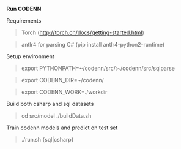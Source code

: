 

**Run CODENN**

Requirements

> Torch (http://torch.ch/docs/getting-started.html)

> antlr4 for parsing C# (pip install antlr4-python2-runtime)

Setup environment

> export PYTHONPATH=~/codenn/src/:~/codenn/src/sqlparse

> export CODENN_DIR=~/codenn/

> export CODENN_WORK=./workdir

Build both csharp and sql datasets

> cd src/model
> ./buildData.sh

Train codenn models and predict on test set

> ./run.sh {sql|csharp}
